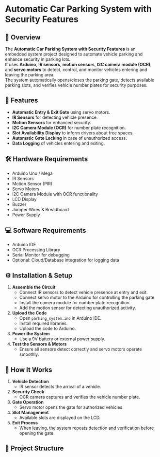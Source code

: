 # Automatic Car Parking System with Security Features

## 📌 Overview
The **Automatic Car Parking System with Security Features** is an embedded system project designed to automate vehicle parking and enhance security in parking lots.  
It uses **Arduino**, **IR sensors**, **motion sensors**, **I2C camera module (OCR)**, and **servo motors** to detect, control, and monitor vehicles entering and leaving the parking area.  
The system automatically opens/closes the parking gate, detects available parking slots, and verifies vehicle number plates for security purposes.

## 🎯 Features
- **Automatic Entry & Exit Gate** using servo motors.
- **IR Sensors** for detecting vehicle presence.
- **Motion Sensors** for enhanced security.
- **I2C Camera Module (OCR)** for number plate recognition.
- **Slot Availability Display** to inform drivers about free spaces.
- **Automatic Gate Locking** in case of unauthorized access.
- **Data Logging** of vehicles entering and exiting.


## 🛠 Hardware Requirements
- Arduino Uno / Mega
- IR Sensors
- Motion Sensor (PIR)
- Servo Motors
- I2C Camera Module with OCR functionality
- LCD Display
- Buzzer
- Jumper Wires & Breadboard
- Power Supply


## 💻 Software Requirements
- Arduino IDE
- OCR Processing Library
- Serial Monitor for debugging
- Optional: Cloud/Database integration for logging data


## ⚙️ Installation & Setup
1. **Assemble the Circuit**
   - Connect IR sensors to detect vehicle presence at entry and exit.
   - Connect servo motor to the Arduino for controlling the parking gate.
   - Install the camera module for number plate recognition.
   - Add the motion sensor for detecting unauthorized activity.
2. **Upload the Code**
   - Open `parking_system.ino` in Arduino IDE.
   - Install required libraries.
   - Upload the code to Arduino.
3. **Power the System**
   - Use a 9V battery or external power supply.
4. **Test the Sensors & Motors**
   - Ensure all sensors detect correctly and servo motors operate smoothly.


## 🚗 How It Works
1. **Vehicle Detection**
   - IR sensor detects the arrival of a vehicle.
2. **Security Check**
   - OCR camera captures and verifies the vehicle number plate.
3. **Gate Operation**
   - Servo motor opens the gate for authorized vehicles.
4. **Slot Management**
   - Available slots are displayed on the LCD.
5. **Exit Process**
   - When leaving, the system repeats detection and verification before opening the gate.


## 📂 Project Structure

